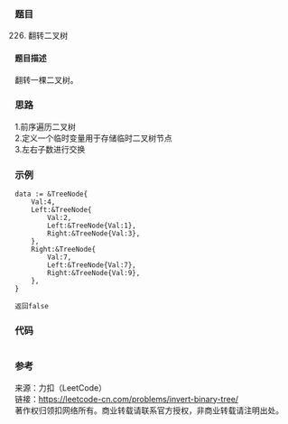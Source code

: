 ### 题目
226. 翻转二叉树

#### 题目描述
翻转一棵二叉树。      

### 思路
1.前序遍历二叉树  
2.定义一个临时变量用于存储临时二叉树节点  
3.左右子数进行交换  

### 示例
```golang
data := &TreeNode{
	Val:4,
	Left:&TreeNode{
		Val:2,
		Left:&TreeNode{Val:1},
		Right:&TreeNode{Val:3},
	},
	Right:&TreeNode{
		Val:7,
		Left:&TreeNode{Val:7},
		Right:&TreeNode{Val:9},
	},
}

返回false
```

### 代码
```golang

```

### 参考
来源：力扣（LeetCode）  
链接：https://leetcode-cn.com/problems/invert-binary-tree/  
著作权归领扣网络所有。商业转载请联系官方授权，非商业转载请注明出处。
